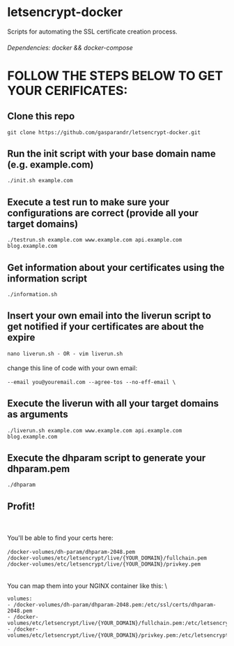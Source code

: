 # letsencrypt-docker
Scripts for automating the SSL certificate creation process.
###### Dependencies: docker && docker-compose

# FOLLOW THE STEPS BELOW TO GET YOUR CERIFICATES:

## Clone this repo

``` git clone https://github.com/gasparandr/letsencrypt-docker.git ```

## Run the init script with your base domain name (e.g. example.com)
``` ./init.sh example.com ```

## Execute a test run to make sure your configurations are correct (provide all your target domains)
``` ./testrun.sh example.com www.example.com api.example.com blog.example.com ```

## Get information about your certificates using the information script
``` ./information.sh ```

## Insert your own email into the liverun script to get notified if your certificates are about the expire
``` nano liverun.sh - OR - vim liverun.sh ```
\
\
change this line of code with your own email: 
\
\
``` --email you@youremail.com --agree-tos --no-eff-email \ ```

## Execute the liverun with all your target domains as arguments
``` ./liverun.sh example.com www.example.com api.example.com blog.example.com ```

## Execute the dhparam script to generate your dhparam.pem
``` ./dhparam ```

## Profit!
\
\
You'll be able to find your certs here:
\
\
``` /docker-volumes/dh-param/dhparam-2048.pem ``` \
``` /docker-volumes/etc/letsencrypt/live/{YOUR_DOMAIN}/fullchain.pem ``` \
``` /docker-volumes/etc/letsencrypt/live/{YOUR_DOMAIN}/privkey.pem ``` \
\
\
You can map them into your NGINX container like this:
\

```     
volumes:
- /docker-volumes/dh-param/dhparam-2048.pem:/etc/ssl/certs/dhparam-2048.pem
- /docker-volumes/etc/letsencrypt/live/{YOUR_DOMAIN}/fullchain.pem:/etc/letsencrypt/live/{YOUR_DOMAIN}/fullchain.pem
- /docker-volumes/etc/letsencrypt/live/{YOUR_DOMAIN}/privkey.pem:/etc/letsencrypt/live/{YOUR_DOMAIN}/privkey.pem
      
```

